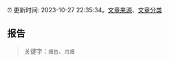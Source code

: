 :alarm_clock: 更新时间: 2023-10-27 22:35:34。[文章来源](/README.md)、[文章分类](/TAGS.md)

## 报告


> 关键字：`报告`、`月报`



